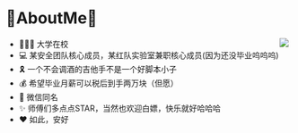 # 🐰AboutMe🐰
<img align="right" src="https://github-readme-stats.vercel.app/api?username=ChattrRabbit&show_icons=true&icon_color=CE1D2D&text_color=718096&bg_color=FF0000&hide_title=true"/>


- 👨🏻‍💻 大学在校
- 💻 某安全团队核心成员，某红队实验室兼职核心成员(因为还没毕业呜呜呜)
- 🎗️ 一个不会调酒的吉他手不是一个好脚本小子
- 💰 希望毕业月薪可以税后到手两万块（但愿）
- 📮 微信同名
- ✨ 师傅们多点点STAR，当然也欢迎白嫖，快乐就好哈哈哈
- ❤️ 如此，安好

